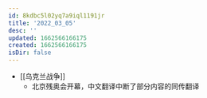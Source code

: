 ```yaml
---
id: 8kdbc5l02yq7a9iql1191jr
title: '2022_03_05'
desc: ''
updated: 1662566166175
created: 1662566166175
isDir: false
---
```

- [[乌克兰战争]]
	- 北京残奥会开幕，中文翻译中断了部分内容的同传翻译